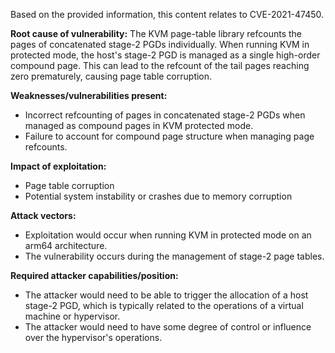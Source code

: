 Based on the provided information, this content relates to CVE-2021-47450.

**Root cause of vulnerability:**
The KVM page-table library refcounts the pages of concatenated stage-2 PGDs individually. When running KVM in protected mode, the host's stage-2 PGD is managed as a single high-order compound page. This can lead to the refcount of the tail pages reaching zero prematurely, causing page table corruption.

**Weaknesses/vulnerabilities present:**
- Incorrect refcounting of pages in concatenated stage-2 PGDs when managed as compound pages in KVM protected mode.
- Failure to account for compound page structure when managing page refcounts.

**Impact of exploitation:**
- Page table corruption
- Potential system instability or crashes due to memory corruption

**Attack vectors:**
- Exploitation would occur when running KVM in protected mode on an arm64 architecture.
- The vulnerability occurs during the management of stage-2 page tables.

**Required attacker capabilities/position:**
- The attacker would need to be able to trigger the allocation of a host stage-2 PGD, which is typically related to the operations of a virtual machine or hypervisor.
- The attacker would need to have some degree of control or influence over the hypervisor's operations.